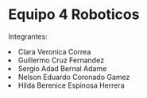 # Equipo 4 Roboticos
Integrantes:

<li> Clara Veronica Correa  </ li>
<li> Guillermo Cruz Fernandez </ li>
<li> Sergio Adad Bernal Adame </ li>
<li> Nelson Eduardo Coronado Gamez </ li>
<li> Hilda Berenice Espinosa Herrera </ li>
</ ul>

